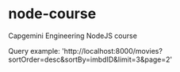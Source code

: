 # node-course
Capgemini Engineering NodeJS course

Query example: 'http://localhost:8000/movies?sortOrder=desc&sortBy=imbdID&limit=3&page=2'